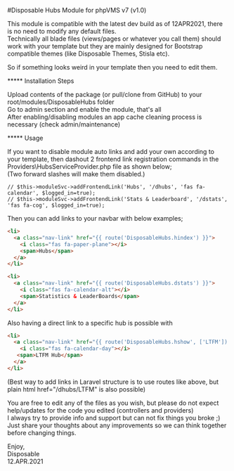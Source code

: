 #Disposable Hubs Module for phpVMS v7 (v1.0)

This module is compatible with the latest dev build as of 12APR2021, there is no need to modify any default files.\
Technically all blade files (views/pages or whatever you call them) should work with your template but they are mainly designed for Bootstrap compatible themes (like Disposable Themes, Stisla etc). 

So if something looks weird in your template then you need to edit them.

***** Installation Steps 

Upload contents of the package (or pull/clone from GitHub) to your root/modules/DisposableHubs folder\
Go to admin section and enable the module, that's all\
After enabling/disabling modules an app cache cleaning process is necessary (check admin/maintenance)

***** Usage

If you want to disable module auto links and add your own according to your template, then dashout 2 frontend link registration commands in the Providers\HubsServiceProvider.php file as shown below;\
(Two forward slashes will make them disabled.)

    // $this->moduleSvc->addFrontendLink('Hubs', '/dhubs', 'fas fa-calendar', $logged_in=true);
    // $this->moduleSvc->addFrontendLink('Stats & Leaderboard', '/dstats', 'fas fa-cog', $logged_in=true);
    
Then you can add links to your navbar with below examples;

```html
<li>
  <a class="nav-link" href="{{ route('DisposableHubs.hindex') }}">
    <i class="fas fa-paper-plane"></i>
    <span>Hubs</span>
  </a>
</li>

<li>
  <a class="nav-link" href="{{ route('DisposableHubs.dstats') }}">
    <i class="fas fa-calendar-alt"></i>
    <span>Statistics & LeaderBoards</span>
  </a>
</li>
```

Also having a direct link to a specific hub is possible with
```html
<li>
  <a class="nav-link" href="{{ route('DisposableHubs.hshow', ['LTFM']) }}">
    <i class="fas fa-calendar-day"></i>
   <span>LTFM Hub</span>
  </a>
</li>
```
(Best way to add links in Laravel structure is to use routes like above, but plain html href="/dhubs/LTFM" is also possible)

You are free to edit any of the files as you wish, but please do not expect help/updates for the code you edited (controllers and providers)\
I always try to provide info and support but can not fix things you broke ;) Just share your thoughts about any improvements so we can think together before changing things.

Enjoy,\
Disposable\
12.APR.2021

